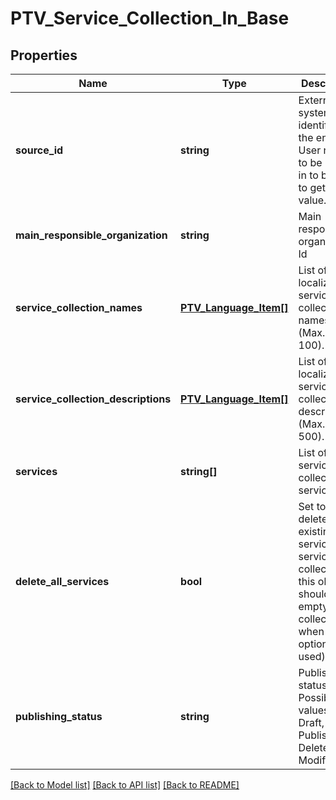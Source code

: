 # PTV_Service_Collection_In_Base

## Properties
Name | Type | Description | Notes
------------ | ------------- | ------------- | -------------
**source_id** | **string** | External system identifier for the entity. User needs to be logged in to be able to get/set value. | [optional] 
**main_responsible_organization** | **string** | Main responsible organization Id | [optional] 
**service_collection_names** | [**PTV_Language_Item[]**](PTV_Language_Item.md) | List of localized service collection names. (Max.Length: 100). | [optional] 
**service_collection_descriptions** | [**PTV_Language_Item[]**](PTV_Language_Item.md) | List of localized service collection descriptions. (Max.Length: 500). | [optional] 
**services** | **string[]** | List of service collection services. | [optional] 
**delete_all_services** | **bool** | Set to true to delete all existing services (the services collection for this object should be empty collection when this option is used). | [optional] 
**publishing_status** | **string** | Publishing status. Possible values are: Draft, Published, Deleted or Modified. | 

[[Back to Model list]](../README.md#documentation-for-models) [[Back to API list]](../README.md#documentation-for-api-endpoints) [[Back to README]](../README.md)


